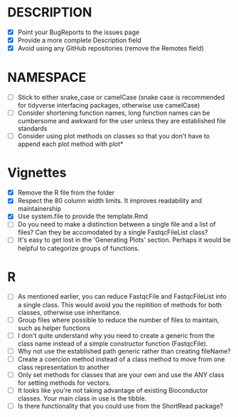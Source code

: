 # DESCRIPTION

- [x] Point your BugReports to the issues page
- [x] Provide a more complete Description field
- [x] Avoid using any GitHub repositories (remove the Remotes field)

# NAMESPACE
- [ ] Stick to either snake_case or camelCase (snake case is recommended for tidyverse interfacing packages, otherwise use camelCase)
- [ ] Consider shortening function names, long function names can be cumbersome and awkward for the user unless they are established file standards
- [ ] Consider using plot methods on classes so that you don't have to append each plot method with plot*

# Vignettes

- [x] Remove the R file from the folder
- [x] Respect the 80 column width limits. It improves readability and maintainership
- [x] Use system.file to provide the template.Rmd
- [ ] Do you need to make a distinction between a single file and a list of files? Can they be accomodated by a single FastqcFileList class?
- [ ] It's easy to get lost in the 'Generating Plots' section. Perhaps it would be helpful to categorize groups of functions.

# R

- [ ] As mentioned earlier, you can reduce FastqcFile and FastqcFileList into
a single class. This would avoid you the repitition of methods for both
classes, otherwise use inheritance.
- [ ] Group files where possible to reduce the number of files to maintain, such
as helper functions
- [ ] I don't quite understand why you need to create a generic from the class
name instead of a simple constructor function (FastqcFile).
- [ ] Why not use the established path generic rather than creating fileName?
- [ ] Create a coercion method instead of a class method to move from one class
representation to another
- [ ] Only set methods for classes that are your own and use the ANY class for
setting methods for vectors.
- [ ] It looks like you're not taking advantage of existing Bioconductor classes. Your main class in use is the tibble.
- [ ] Is there functionality that you could use from the ShortRead package?
